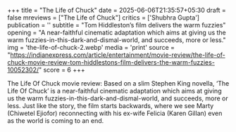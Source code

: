 +++
title = "The Life of Chuck"
date = 2025-06-06T21:35:57+05:30
draft = false
mreviews = ["The Life of Chuck"]
critics = ['Shubhra Gupta']
publication = ''
subtitle = "Tom Hiddleston’s film delivers the warm fuzzies"
opening = "A near-faithful cinematic adaptation which aims at giving us the warm fuzzies-in-this-dark-and-dismal-world, and succeeds, more or less."
img = 'the-life-of-chuck-2.webp'
media = 'print'
source = "https://indianexpress.com/article/entertainment/movie-review/the-life-of-chuck-movie-review-tom-hiddlestons-film-delivers-the-warm-fuzzies-10052302/"
score = 6
+++

The Life Of Chuck movie review: Based on a slim Stephen King novella, ‘The Life Of Chuck’ is a near-faithful cinematic adaptation which aims at giving us the warm fuzzies-in-this-dark-and-dismal-world, and succeeds, more or less. Just like the story, the film starts backwards, where we see Marty (Chiwetel Ejiofor) reconnecting with his ex-wife Felicia (Karen Gillan) even as the world is coming to an end.
